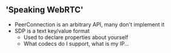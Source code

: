 ## 'Speaking WebRTC'
- PeerConnection is an arbitrary API, many don't implement it
- SDP is a text key/value format
  * Used to declare properties about yourself
  * What codecs do I support, what is my IP...

